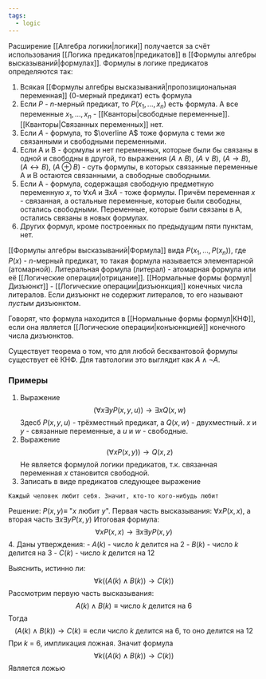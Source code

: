 ```yaml
---
tags:
  - logic
---
```

Расширение [[Алгебра логики|логики]] получается за счёт использования [[Логика предикатов|предикатов]] в [[Формулы алгебры высказываний|формулах]]. Формулы в логике предикатов определяются так:

1. Всякая [[Формулы алгебры высказываний|пропозициональная переменная]] (0-мерный предикат) есть формула
2. Если $P$ - $n$-мерный предикат, то $P(x_{1},...,x_{n})$ есть формула. А все переменные $x_{1},...,x_{n}$ - [[Кванторы|свободные переменные]]. [[Кванторы|Связанных переменных]] нет.
3. Если $A$ - формула, то $\overline A$ тоже формула с теми же связанными и свободными переменными.
4. Если A и B - формулы и нет переменных, которые были бы связаны в одной и свободны в другой, то выражения $(A \land B)$, $(A \lor B)$, $(A \to B)$, $(A \leftrightarrow B)$, $(A \oplus B)$ - суть формулы, в которых связанные переменные A и B остаются связанными, а свободные свободными.
5. Если A - формула, содержащая свободную предметную переменную $x$, то $\forall x A$ и $\exists x A$ - тоже формулы. Причём переменная $x$ - связанная, а остальные переменные, которые были свободны, остались свободными. Переменные, которые были связаны в A, остались связаны в новых формулах.
6. Других формул, кроме построенных по предыдущим пяти пунктам, нет.

[[Формулы алгебры высказываний|Формула]] вида $P(x_{1},...,P(x_{n}))$, где $P(x)$ - $n$-мерный предикат, то такая формула называется элементарной (атомарной). Литеральная формула (литерал) - атомарная формула или её [[Логические операции|отрицание]]. [[Нормальные формы формул|Дизъюнкт]] - [[Логические операции|дизъюнкция]] конечных числа литералов. Если дизъюнкт не содержит литералов, то его называют _пустым_ дизъюнктом.

Говорят, что формула находится в [[Нормальные формы формул|КНФ]], если она является [[Логические операции|конъюнкцией]] конечного числа дизъюнктов.

Существует теорема о том, что для любой бесквантовой формулы существует её КНФ. Для тавтологии это выглядит как
$A \land \neg A$.

### Примеры
1. Выражение
$$
\left( \forall x \exists y P(x,y,u) \right) \to \exists x Q(x,w)
$$
Здесб $P(x,y,u)$ - трёхместный предикат, а $Q(x,w)$ - двухместный. $x$ и $y$ - связанные переменные, а $u$ и $w$ - свободные.
2. Выражение
$$
\left(\forall x P(x,y) \right) \to Q(x,z)
$$
Не является формулой логики предикатов, т.к. связанная переменная $x$ становится свободной.
3. Записать в виде предикатов следующее выражение
```
Каждый человек любит себя. Значит, кто-то кого-нибудь любит
```
Решение:
$P(x,y) \equiv$ "$x$ любит $y$". Первая часть высказывания: $\forall x P(x,x)$, а вторая часть $\exists x \exists y P(x,y)$
Итоговая формула:
$$
\forall x P(x,x) \to \exists x \exists y P(x,y)
$$
4. Даны утверждения:
    - $A(k)$ - число $k$ делится на 2
    - $B(k)$ - число $k$ делится на 3
    - $C(k)$ - число $k$ делится на 12
    
Выяснить, истинно ли:
$$
\forall k \left( (A(k) \land B(k)) \to C(k) \right)
$$
Рассмотрим первую часть высказывания:
$$
A(k) \land B(k) \equiv \text{число $k$ делится на 6}
$$
Тогда
$$
(A(k) \land B(k)) \to C(k) \equiv \text{если число $k$ делится на 6, то оно делится на 12}
$$
При $k$ = 6, импликация ложная. Значит формула
$$
\forall k \left( (A(k) \land B(k)) \to C(k) \right)
$$
Является ложью